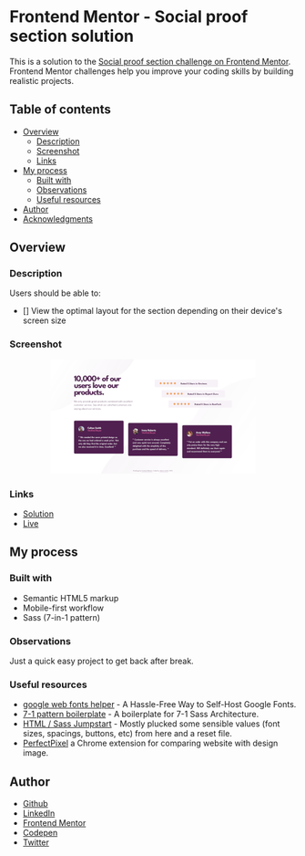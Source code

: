 # Frontend Mentor - Social proof section solution

This is a solution to the [Social proof section challenge on Frontend Mentor](https://www.frontendmentor.io/challenges/social-proof-section-6e0qTv_bA). Frontend Mentor challenges help you improve your coding skills by building realistic projects. 

## Table of contents

- [Overview](#overview)
  - [Description](#description)
  - [Screenshot](#screenshot)
  - [Links](#links)
- [My process](#my-process)
  - [Built with](#built-with)
  - [Observations](#observations)
  - [Useful resources](#useful-resources)
- [Author](#author)
- [Acknowledgments](#acknowledgments)

## Overview

### Description

Users should be able to:

- [] View the optimal layout for the section depending on their device's screen size

### Screenshot

<p align="center">
  <img width="360" src="screenshot.png">
</p>

### Links

- [Solution](...)
- [Live](https://je-jo.github.io/social-proof-section/)

## My process

### Built with

- Semantic HTML5 markup
- Mobile-first workflow
- Sass (7-in-1 pattern)

### Observations

Just a quick easy project to get back after break.

### Useful resources

- [google web fonts helper](https://gwfh.mranftl.com/fonts) - A Hassle-Free Way to Self-Host Google Fonts.
- [7-1 pattern boilerplate](https://github.com/KittyGiraudel/sass-boilerplate/tree/master/stylesheets) - A boilerplate for 7-1 Sass Architecture.
- [HTML / Sass Jumpstart]() - Mostly plucked some sensible values (font sizes, spacings, buttons, etc) from here and a reset file.
- [PerfectPixel](https://www.welldonecode.com/perfectpixel/) a Chrome extension for comparing website with design image.

## Author

- [Github](https://github.com/je-jo)
- [LinkedIn](https://www.linkedin.com/in/jelena-jovicic/)
- [Frontend Mentor](https://www.frontendmentor.io/profile/je-jo)
- [Codepen](https://codepen.io/je-jo)
- [Twitter](https://twitter.com/jelena_jo_)

